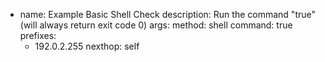   - name: Example Basic Shell Check
    description: Run the command "true" (will always return exit code 0)
    args:
      method: shell
      command: true
    prefixes:
      - 192.0.2.255
    nexthop: self

